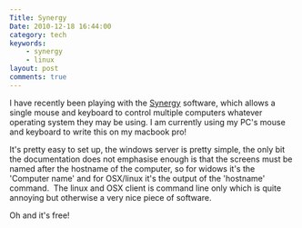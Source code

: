 ```yaml
---
Title: Synergy
Date: 2010-12-18 16:44:00
category: tech
keywords:
    - synergy
    - linux
layout: post
comments: true
---
```




I have recently been playing with the [Synergy](https://forums.macrumors.com/showthread.php?t=686540) software, which allows
a single mouse and keyboard to control multiple computers whatever
operating system they may be using. I am currently using my PC's mouse
and keyboard to write this on my macbook pro!

It's pretty easy to set up, the windows server is pretty simple, the
only bit the documentation does not emphasise enough is that the screens
must be named after the hostname of the computer, so for widows it's the
'Computer name' and for OSX/linux it's the output of the 'hostname'
command.  The linux and OSX client is command line only which is quite
annoying but otherwise a very nice piece of software.

Oh and it's free!
